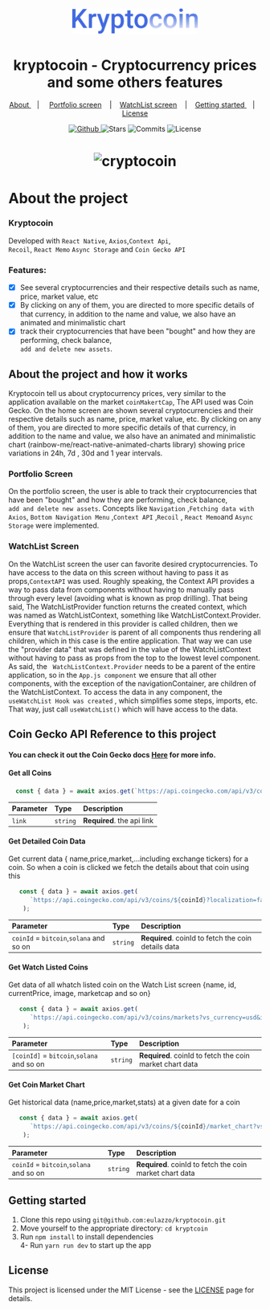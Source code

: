 <h1 align="center">
   <img alt="kryptocoin" src="github/logo.svg" width="250px"  />
</h1>
  
<div align="center">
  <h1>kryptocoin - Cryptocurrency prices and some others features</h1>
</div>

<p align="center" >
  <a href="#about-the-project-and-how-it-works"> About </a> &nbsp;&nbsp;&nbsp;| &nbsp;&nbsp;&nbsp;
  <a href="#portfolio-screen">Portfolio screen</a> &nbsp;&nbsp;&nbsp;|&nbsp;&nbsp;&nbsp;
  <a href="#watchlist-screen">WatchList screen</a> &nbsp;&nbsp;&nbsp;|&nbsp;&nbsp;&nbsp;
  <a href="#getting-started"> Getting started </a> &nbsp;&nbsp;&nbsp;|&nbsp;&nbsp;&nbsp;
  <a href="#license">License</a>
</p>

<p align="center">
  <a href="https://github.com/eulazzo" target="_blank">
    <img src="https://img.shields.io/static/v1?label=author&message=eulazzo&color=000&labelColor=16c784" alt="Github"> 
  </a>
    <img src="https://img.shields.io/github/stars/eulazzo/kryptocoin?color=000&labelColor=16c784" alt="Stars">
  <img src="https://img.shields.io/github/last-commit/eulazzo/kryptocoin?color=000&labelColor=16c784" alt="Commits">
  <img src="https://img.shields.io/static/v1?label=license&message=MIT&color=000&labelColor=16c784" alt="License">
</p>


<h1 align="center">
   <img alt="cryptocoin" src="github/crypto.gif" width="250px" />
</h1>


# About the project

### Kryptocoin
<p>Developed with <code>React Native</code>, <code>Axios</code>,<code>Context Api</code>,</br><code>Recoil</code>, <code>React Memo</code> <code>Async Storage</code>  and  <code>Coin Gecko API</code></p></p> 

### Features:
- [X] See several cryptocurrencies and their respective details such as name, price, market value, etc
- [X] By clicking on any of them, you are directed to more specific details of that currency, in addition to the name and value, we also have an animated and minimalistic chart
- [X] track their cryptocurrencies that have been "bought" and how they are performing, check balance,</br> <code>add and delete new assets</code>.
 
## About the project and how it works

<p>

  Kryptocoin tell us about cryptocurrency prices, very similar to the application available on the market `coinMakertCap`, The API used was Coin Gecko. On the home screen are shown several cryptocurrencies and their respective details such as name, price, market value, etc. By clicking on any of them, you are directed to more specific details of that currency, in addition to the name and value, we also have an animated and minimalistic chart (rainbow-me/react-native-animated-charts library) showing price variations in 24h, 7d , 30d and 1 year intervals.
</p>
   
### Portfolio Screen
<p>
On the portfolio screen, the user is able to track their cryptocurrencies that have been "bought" and how they are performing, check balance,</br> <code>add and delete new assets</code>. Concepts like  <code>Navigation</code> ,<code>Fetching data with Axios</code>, <code>Bottom Navigation Menu</code> ,<code>Context API</code>  ,<code>Recoil</code>   , <code>React Memo</code>and <code>Async Storage</code> were implemented.
</p>
   
### WatchList Screen
<p>
   On the WatchList screen the user can favorite desired cryptocurrencies.
To have access to the data on this screen without having to pass it as props,<code>ContextAPI</code> was used. Roughly speaking, the Context API provides a way to pass data from components without having to manually pass through every level (avoiding what is known as prop drilling). That being said,  The WatchListProvider function returns the created context, which was named as WatchListContext, something like WatchListContext.Provider.
  Everything that is rendered in this provider is called children, then we ensure that <code>WatchListProvider</code>  is parent of all components thus rendering all children, which in this case is the entire application. That way we can use the "provider data" that was defined in the value of the WatchListContext without having to pass as props from the top to the lowest level component. As said, the <code> WatchListContext.Provider</code> needs to be a parent of the entire application, so in the <code>App.js component</code> we ensure that all other components, with the exception of the navigationContainer, are children of the WatchListContext. To access the data in any component, the <code>useWatchList Hook was created</code>  , which simplifies some steps, imports, etc. That way, just call  <code>useWatchList()</code>  which will have access to the data.
<p/>
  
</p>


## Coin Gecko API Reference to this project

#### You can check it out the Coin Gecko docs <a href="https://www.coingecko.com/en/api/documentation">Here</a> for more info.

#### Get all Coins

```js
  const { data } = await axios.get(`https://api.coingecko.com/api/v3/coins/list?include_platform=false`)
```

| Parameter | Type     | Description                |
| :-------- | :------- | :------------------------- |
| `link`    | `string` | **Required**. the api link |

#### Get Detailed Coin Data

<p>Get current data { name,price,market,...including exchange tickers) for a coin. So when a coin is clicked we fetch the details about that coin using this </ṕ>


```js
   const { data } = await axios.get(
      `https://api.coingecko.com/api/v3/coins/${coinId}?localization=false&tickers=true&market_data=true&community_data=false&developer_data=false&sparkline=false`
    );
```
 
| Parameter                                | Type        | Description                                          |
| :----------------------------------------| :-------    | :----------------------------------------------------|
| `coinId` = `bitcoin`,`solana` and so on  | `string`    | **Required**. coinId to fetch the coin details data  |

#### Get Watch Listed Coins

<p>Get data of all whatch listed coin on the Watch List screen {name, id, currentPrice, image, marketcap and so on}</ṕ>


```js
   const { data } = await axios.get(
      `https://api.coingecko.com/api/v3/coins/markets?vs_currency=usd&ids=${coinIds}&order=market_cap_desc&per_page=50&page=${pageNumber}&sparkline=false&price_change_percentage=24h`
    );
```
 
| Parameter                                | Type        | Description                                          |
| :----------------------------------------| :-------    | :----------------------------------------------------|
| `[coinId]` = `bitcoin`,`solana` and so on  | `string`    | **Required**. coinId to fetch the coin market chart data       |



#### Get Coin Market Chart

<p>Get historical data (name,price,market,stats) at a given date for a coin</ṕ>


```js
   const { data } = await axios.get(
      `https://api.coingecko.com/api/v3/coins/${coinId}/market_chart?vs_currency=usd&days=${selectedRange}&interval=hourly`
    );
```
 
| Parameter                                | Type        | Description                                          |
| :----------------------------------------| :-------    | :----------------------------------------------------|
| `coinId` = `bitcoin`,`solana` and so on  | `string`    | **Required**. coinId to fetch the coin market chart data       |


## Getting started

1. Clone this repo using `git@github.com:eulazzo/kryptocoin.git`
2. Move yourself to the appropriate directory: `cd kryptcoin`
3. Run `npm install` to install dependencies </br>
4- Run `yarn run dev` to start up the app  

 
## License

This project is licensed under the MIT License - see the [LICENSE](https://opensource.org/licenses/MIT) page for details.


